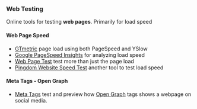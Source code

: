 ### Web Testing

Online tools for testing **web pages**. Primarily for load speed

#### Web Page Speed

* [GTmetric](https://gtmetrix.com/) page load using both PageSpeed and YSlow
* [Google PageSpeed Insights](https://developers.google.com/speed/pagespeed/insights/) for analyzing load speed
* [Web Page Test](https://webpagetest.org/) test more than just the page load
* [Pingdom Website Speed Test](https://tools.pingdom.com/) another tool to test load speed

#### Meta Tags - Open Graph

* [Meta Tags](https://metatags.io/) test and preview how [Open Graph](https://ogp.me/) tags shows a webpage on social media.
